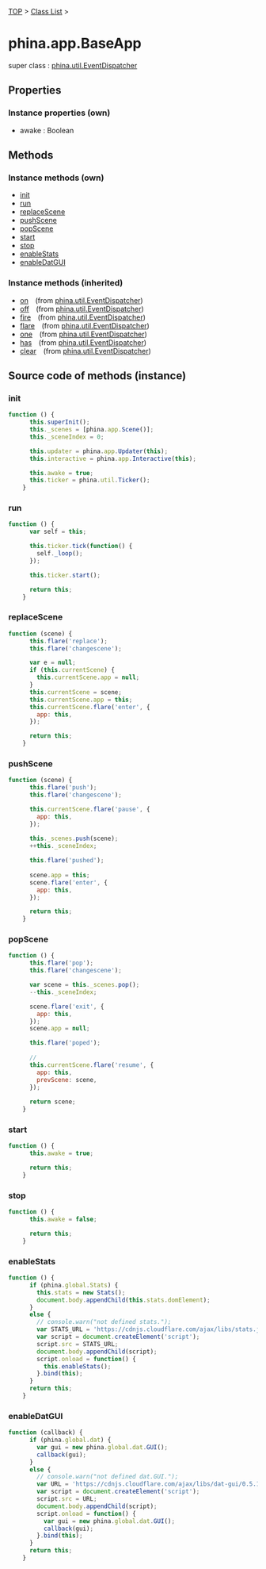 [TOP](../../README.md) > [Class List](../class-list.md) >

# phina.app.BaseApp

super class : [phina.util.EventDispatcher](phina.util.EventDispatcher.md)

## Properties


### Instance properties (own)

* awake : Boolean


## Methods


### Instance methods (own)

* [init](#instance_init)
* [run](#instance_run)
* [replaceScene](#instance_replaceScene)
* [pushScene](#instance_pushScene)
* [popScene](#instance_popScene)
* [start](#instance_start)
* [stop](#instance_stop)
* [enableStats](#instance_enableStats)
* [enableDatGUI](#instance_enableDatGUI)

### Instance methods (inherited)

* [on](phina.util.EventDispatcher.md#instance_on)&ensp;&ensp;(from [phina.util.EventDispatcher](phina.util.EventDispatcher.md))
* [off](phina.util.EventDispatcher.md#instance_off)&ensp;&ensp;(from [phina.util.EventDispatcher](phina.util.EventDispatcher.md))
* [fire](phina.util.EventDispatcher.md#instance_fire)&ensp;&ensp;(from [phina.util.EventDispatcher](phina.util.EventDispatcher.md))
* [flare](phina.util.EventDispatcher.md#instance_flare)&ensp;&ensp;(from [phina.util.EventDispatcher](phina.util.EventDispatcher.md))
* [one](phina.util.EventDispatcher.md#instance_one)&ensp;&ensp;(from [phina.util.EventDispatcher](phina.util.EventDispatcher.md))
* [has](phina.util.EventDispatcher.md#instance_has)&ensp;&ensp;(from [phina.util.EventDispatcher](phina.util.EventDispatcher.md))
* [clear](phina.util.EventDispatcher.md#instance_clear)&ensp;&ensp;(from [phina.util.EventDispatcher](phina.util.EventDispatcher.md))


## Source code of methods (instance)

### <a name="instance_init"></a>init
```javascript
function () {
      this.superInit();
      this._scenes = [phina.app.Scene()];
      this._sceneIndex = 0;

      this.updater = phina.app.Updater(this);
      this.interactive = phina.app.Interactive(this);

      this.awake = true;
      this.ticker = phina.util.Ticker();
    }
```

### <a name="instance_run"></a>run
```javascript
function () {
      var self = this;

      this.ticker.tick(function() {
        self._loop();
      });

      this.ticker.start();

      return this;
    }
```

### <a name="instance_replaceScene"></a>replaceScene
```javascript
function (scene) {
      this.flare('replace');
      this.flare('changescene');

      var e = null;
      if (this.currentScene) {
        this.currentScene.app = null;
      }
      this.currentScene = scene;
      this.currentScene.app = this;
      this.currentScene.flare('enter', {
        app: this,
      });

      return this;
    }
```

### <a name="instance_pushScene"></a>pushScene
```javascript
function (scene) {
      this.flare('push');
      this.flare('changescene');

      this.currentScene.flare('pause', {
        app: this,
      });
      
      this._scenes.push(scene);
      ++this._sceneIndex;

      this.flare('pushed');
      
      scene.app = this;
      scene.flare('enter', {
        app: this,
      });

      return this;
    }
```

### <a name="instance_popScene"></a>popScene
```javascript
function () {
      this.flare('pop');
      this.flare('changescene');

      var scene = this._scenes.pop();
      --this._sceneIndex;

      scene.flare('exit', {
        app: this,
      });
      scene.app = null;

      this.flare('poped');
      
      // 
      this.currentScene.flare('resume', {
        app: this,
        prevScene: scene,
      });
      
      return scene;
    }
```

### <a name="instance_start"></a>start
```javascript
function () {
      this.awake = true;

      return this;
    }
```

### <a name="instance_stop"></a>stop
```javascript
function () {
      this.awake = false;

      return this;
    }
```

### <a name="instance_enableStats"></a>enableStats
```javascript
function () {
      if (phina.global.Stats) {
        this.stats = new Stats();
        document.body.appendChild(this.stats.domElement);
      }
      else {
        // console.warn("not defined stats.");
        var STATS_URL = 'https://cdnjs.cloudflare.com/ajax/libs/stats.js/r14/Stats.js';
        var script = document.createElement('script');
        script.src = STATS_URL;
        document.body.appendChild(script);
        script.onload = function() {
          this.enableStats();
        }.bind(this);
      }
      return this;
    }
```

### <a name="instance_enableDatGUI"></a>enableDatGUI
```javascript
function (callback) {
      if (phina.global.dat) {
        var gui = new phina.global.dat.GUI();
        callback(gui);
      }
      else {
        // console.warn("not defined dat.GUI.");
        var URL = 'https://cdnjs.cloudflare.com/ajax/libs/dat-gui/0.5.1/dat.gui.js';
        var script = document.createElement('script');
        script.src = URL;
        document.body.appendChild(script);
        script.onload = function() {
          var gui = new phina.global.dat.GUI();
          callback(gui);
        }.bind(this);
      }
      return this;
    }
```


